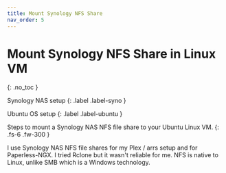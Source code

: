 ```yaml
---
title: Mount Synology NFS Share
nav_order: 5
---
```


# Mount Synology NFS Share in Linux VM
{: .no_toc }

<i class="fas fa-server fa-rotate-90" style="color: black"></i> Synology NAS setup
{: .label .label-syno }

<i class="fab fa-ubuntu"></i> Ubuntu OS setup
{: .label .label-ubuntu }

Steps to mount a Synology NAS NFS file share to your Ubuntu Linux VM.
{: .fs-6 .fw-300 }

I use Synology NAS NFS file shares for my Plex / arrs setup and for Paperless-NGX. I tried Rclone but it wasn't reliable for me. NFS is native to Linux, unlike SMB which is a Windows technology.
